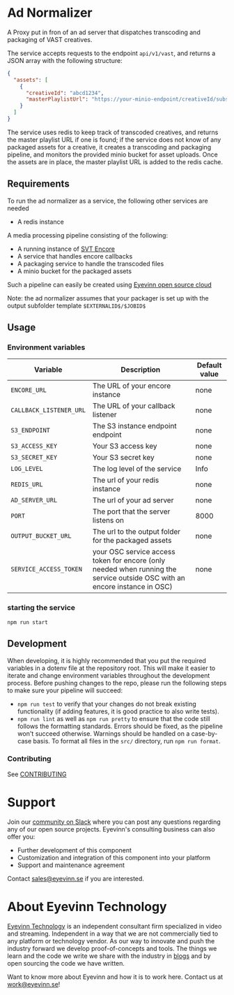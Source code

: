 # Ad Normalizer

A Proxy put in fron of an ad server that dispatches transcoding and packaging of VAST creatives.

The service accepts requests to the endpoint `api/v1/vast`, and returns a JSON array with the following structure:

```json
{
  "assets": [
    {
      "creativeId": "abcd1234",
      "masterPlaylistUrl": "https://your-minio-endpoint/creativeId/substring/index.m3u8"
    }
  ]
}
```

The service uses redis to keep track of transcoded creatives, and returns the master playlist URL if one is found; if the service does not know of any packaged assets for a creative, it creates a transcoding and packaging pipeline, and monitors the provided minio bucket for asset uploads. Once the assets are in place, the master playlist URL is added to the redis cache.

## Requirements

To run the ad normalizer as a service, the following other services are needed

- A redis instance

A media processing pipeline consisting of the following:

- A running instance of [SVT Encore](https://github.com/svt/encore)
- A service that handles encore callbacks
- A packaging service to handle the transcoded files
- A minio bucket for the packaged assets

Such a pipeline can easily be created using [Eyevinn open source cloud](https://docs.osaas.io/osaas.wiki/Solution%3A-VOD-Transcoding.html)

Note: the ad normalizer assumes that your packager is set up with the output subfolder template `$EXTERNALID$/$JOBID$`

## Usage

### Environment variables

| Variable                | Description                                                                                                                | Default value |
| ----------------------- | -------------------------------------------------------------------------------------------------------------------------- | ------------- |
| `ENCORE_URL`            | The URL of your encore instance                                                                                            | none          |
| `CALLBACK_LISTENER_URL` | The URL of your callback listener                                                                                          | none          |
| `S3_ENDPOINT`           | The S3 instance endpoint endpoint                                                                                          | none          |
| `S3_ACCESS_KEY`         | Your S3 access key                                                                                                         | none          |
| `S3_SECRET_KEY`         | Your S3 secret key                                                                                                         | none          |
| `LOG_LEVEL`             | The log level of the service                                                                                               | Info          |
| `REDIS_URL`             | The url of your redis instance                                                                                             | none          |
| `AD_SERVER_URL`         | The url of your ad server                                                                                                  | none          |
| `PORT`                  | The port that the server listens on                                                                                        | 8000          |
| `OUTPUT_BUCKET_URL`     | The url to the output folder for the packaged assets                                                                       | none          |
| `SERVICE_ACCESS_TOKEN`  | your OSC service access token for encore (only needed when running the service outside OSC with an encore instance in OSC) | none          |

### starting the service

`npm run start`

## Development

When developing, it is highly recommended that you put the required variables in a dotenv file at the repository root. This will make it easier to iterate and change environment variables throughout the development process.
Before pushing changes to the repo, please run the following steps to make sure your pipeline will succeed:

- `npm run test` to verify that your changes do not break existing functionality (if adding features, it is good practice to also write tests).
- `npm run lint` as well as `npm run pretty` to ensure that the code still follows the formatting standards. Errors should be fixed, as the pipeline won't succeed otherwise. Warnings should be handled on a case-by-case basis. To format all files in the `src/` directory, run `npm run format`.

### Contributing

See [CONTRIBUTING](CONTRIBUTING.md)

# Support

Join our [community on Slack](http://slack.streamingtech.se) where you can post any questions regarding any of our open source projects. Eyevinn's consulting business can also offer you:

- Further development of this component
- Customization and integration of this component into your platform
- Support and maintenance agreement

Contact [sales@eyevinn.se](mailto:sales@eyevinn.se) if you are interested.

# About Eyevinn Technology

[Eyevinn Technology](https://www.eyevinntechnology.se) is an independent consultant firm specialized in video and streaming. Independent in a way that we are not commercially tied to any platform or technology vendor. As our way to innovate and push the industry forward we develop proof-of-concepts and tools. The things we learn and the code we write we share with the industry in [blogs](https://dev.to/video) and by open sourcing the code we have written.

Want to know more about Eyevinn and how it is to work here. Contact us at work@eyevinn.se!
